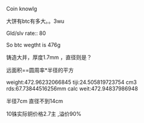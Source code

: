Coin knowlg




大饼有btc有多大。。3wu



Gld/slv rate:: 80


So btc wegtht is   476g


铸造大并，厚度1.7mm ，直径则是？


远面积==圆周率*半径的平方




weight:472.96232066845
tiji:24.505819723754 cm3
rds:67.73844516256mm
calc weit:472.94837986948


半径7cm   直径不到14cm







10铢实际铜价格2.7主 ,溢价90%
